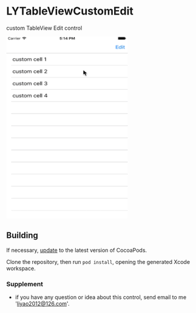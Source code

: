 # LYTableViewCustomEdit
custom TableView Edit control

<img src="https://github.com/bernard-lee/LYTableViewCustomEdit/blob/master/demo.gif" width="320" height="480">

Building 
----------------

If necessary, [update](http://guides.cocoapods.org/using/getting-started.html#updating-cocoapods) to the latest version of CocoaPods.

Clone the repository, then run `pod install`, opening the generated Xcode workspace. 

### Supplement

* if you have any question or idea about this control, send email to me 'liyao2012@126.com'.
